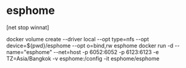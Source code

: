 # esphome
[net stop winnat]

docker volume create --driver local --opt type=nfs --opt device=${pwd}/esphome --opt o=bind,rw esphome
docker run -d --name="esphome" --net=host -p 6052:6052 -p 6123:6123 -e TZ=Asia/Bangkok -v esphome:/config -it esphome/esphome

